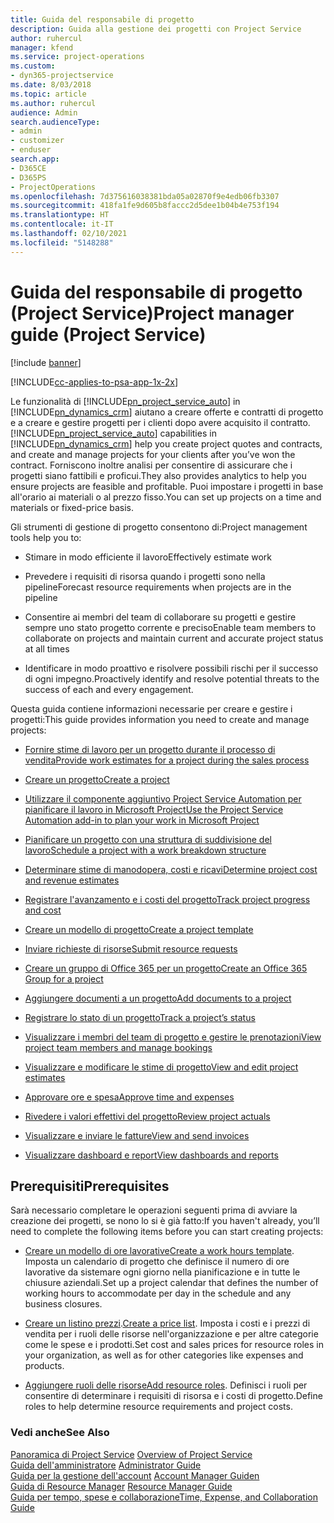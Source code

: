 ```yaml
---
title: Guida del responsabile di progetto
description: Guida alla gestione dei progetti con Project Service
author: ruhercul
manager: kfend
ms.service: project-operations
ms.custom:
- dyn365-projectservice
ms.date: 8/03/2018
ms.topic: article
ms.author: ruhercul
audience: Admin
search.audienceType:
- admin
- customizer
- enduser
search.app:
- D365CE
- D365PS
- ProjectOperations
ms.openlocfilehash: 7d375616038381bda05a02870f9e4edb06fb3307
ms.sourcegitcommit: 418fa1fe9d605b8faccc2d5dee1b04b4e753f194
ms.translationtype: HT
ms.contentlocale: it-IT
ms.lasthandoff: 02/10/2021
ms.locfileid: "5148288"
---
```

# <a name="project-manager-guide-project-service"></a><span data-ttu-id="688fd-103">Guida del responsabile di progetto (Project Service)</span><span class="sxs-lookup"><span data-stu-id="688fd-103">Project manager guide (Project Service)</span></span>

[!include [banner](../includes/psa-now-project-operations.md)]

[!INCLUDE[cc-applies-to-psa-app-1x-2x](../includes/cc-applies-to-psa-app-1x-2x.md)]

<span data-ttu-id="688fd-104">Le funzionalità di [!INCLUDE[pn_project_service_auto](../includes/pn-project-service-auto.md)] in [!INCLUDE[pn_dynamics_crm](../includes/pn-dynamics-crm.md)] aiutano a creare offerte e contratti di progetto e a creare e gestire progetti per i clienti dopo avere acquisito il contratto.</span><span class="sxs-lookup"><span data-stu-id="688fd-104">[!INCLUDE[pn_project_service_auto](../includes/pn-project-service-auto.md)] capabilities in [!INCLUDE[pn_dynamics_crm](../includes/pn-dynamics-crm.md)] help you create project quotes and contracts, and create and manage projects for your clients after you’ve won the contract.</span></span> <span data-ttu-id="688fd-105">Forniscono inoltre analisi per consentire di assicurare che i progetti siano fattibili e proficui.</span><span class="sxs-lookup"><span data-stu-id="688fd-105">They also provides analytics to help you ensure projects are feasible and profitable.</span></span> <span data-ttu-id="688fd-106">Puoi impostare i progetti in base all'orario ai materiali o al prezzo fisso.</span><span class="sxs-lookup"><span data-stu-id="688fd-106">You can set up projects on a time and materials or fixed-price basis.</span></span>  
  
 <span data-ttu-id="688fd-107">Gli strumenti di gestione di progetto consentono di:</span><span class="sxs-lookup"><span data-stu-id="688fd-107">Project management tools help you to:</span></span>  
  
-   <span data-ttu-id="688fd-108">Stimare in modo efficiente il lavoro</span><span class="sxs-lookup"><span data-stu-id="688fd-108">Effectively estimate work</span></span>  
  
-   <span data-ttu-id="688fd-109">Prevedere i requisiti di risorsa quando i progetti sono nella pipeline</span><span class="sxs-lookup"><span data-stu-id="688fd-109">Forecast resource requirements when projects are in the pipeline</span></span>  
  
-   <span data-ttu-id="688fd-110">Consentire ai membri del team di collaborare su progetti e gestire sempre uno stato progetto corrente e preciso</span><span class="sxs-lookup"><span data-stu-id="688fd-110">Enable team members to collaborate on projects and maintain current and accurate project status at all times</span></span>  
  
-   <span data-ttu-id="688fd-111">Identificare in modo proattivo e risolvere possibili rischi per il successo di ogni impegno.</span><span class="sxs-lookup"><span data-stu-id="688fd-111">Proactively identify and resolve potential threats to the success of each and every engagement.</span></span>  
  
<span data-ttu-id="688fd-112">Questa guida contiene informazioni necessarie per creare e gestire i progetti:</span><span class="sxs-lookup"><span data-stu-id="688fd-112">This guide provides information you need to create and manage projects:</span></span>  
  
-   [<span data-ttu-id="688fd-113">Fornire stime di lavoro per un progetto durante il processo di vendita</span><span class="sxs-lookup"><span data-stu-id="688fd-113">Provide work estimates for a project during the sales process</span></span>](../psa/provide-estimates-project-during-sales-process.md)  
  
-   [<span data-ttu-id="688fd-114">Creare un progetto</span><span class="sxs-lookup"><span data-stu-id="688fd-114">Create a project</span></span>](../psa/create-project.md)  
  
-   [<span data-ttu-id="688fd-115">Utilizzare il componente aggiuntivo Project Service Automation per pianificare il lavoro in Microsoft Project</span><span class="sxs-lookup"><span data-stu-id="688fd-115">Use the Project Service Automation add-in to plan your work in Microsoft Project</span></span>](../psa/add-plan-work-microsoft-project.md)  
  
-   [<span data-ttu-id="688fd-116">Pianificare un progetto con una struttura di suddivisione del lavoro</span><span class="sxs-lookup"><span data-stu-id="688fd-116">Schedule a project with a work breakdown structure</span></span>](../psa/schedule-project-work-breakdown-structure.md)  
  
-   [<span data-ttu-id="688fd-117">Determinare stime di manodopera, costi e ricavi</span><span class="sxs-lookup"><span data-stu-id="688fd-117">Determine project cost and revenue estimates</span></span>](../psa/determine-project-cost-revenue-estimates.md)  
  
-   [<span data-ttu-id="688fd-118">Registrare l'avanzamento e i costi del progetto</span><span class="sxs-lookup"><span data-stu-id="688fd-118">Track project progress and cost</span></span>](../psa/track-project-progress-cost.md)  
  
-   [<span data-ttu-id="688fd-119">Creare un modello di progetto</span><span class="sxs-lookup"><span data-stu-id="688fd-119">Create a project template</span></span>](../psa/create-project-template.md)  
  
-   [<span data-ttu-id="688fd-120">Inviare richieste di risorse</span><span class="sxs-lookup"><span data-stu-id="688fd-120">Submit resource requests</span></span>](../psa/submit-resource-requests.md)  
  
-   [<span data-ttu-id="688fd-121">Creare un gruppo di Office 365 per un progetto</span><span class="sxs-lookup"><span data-stu-id="688fd-121">Create an Office 365 Group for a project</span></span>](../psa/create-office-365-group-project.md)  
  
-   [<span data-ttu-id="688fd-122">Aggiungere documenti a un progetto</span><span class="sxs-lookup"><span data-stu-id="688fd-122">Add documents to a project</span></span>](../psa/add-documents-project.md)  
  
-   [<span data-ttu-id="688fd-123">Registrare lo stato di un progetto</span><span class="sxs-lookup"><span data-stu-id="688fd-123">Track a project’s status</span></span>](../psa/track-project-status.md)  
  
-   [<span data-ttu-id="688fd-124">Visualizzare i membri del team di progetto e gestire le prenotazioni</span><span class="sxs-lookup"><span data-stu-id="688fd-124">View project team members and manage bookings</span></span>](../psa/view-project-team-members-manage-bookings.md)  
  
-   [<span data-ttu-id="688fd-125">Visualizzare e modificare le stime di progetto</span><span class="sxs-lookup"><span data-stu-id="688fd-125">View and edit project estimates</span></span>](../psa/view-edit-project-estimates.md)  
  
-   [<span data-ttu-id="688fd-126">Approvare ore e spesa</span><span class="sxs-lookup"><span data-stu-id="688fd-126">Approve time and expenses</span></span>](../psa/approve-time-expenses.md)  
  
-   [<span data-ttu-id="688fd-127">Rivedere i valori effettivi del progetto</span><span class="sxs-lookup"><span data-stu-id="688fd-127">Review project actuals</span></span>](../psa/review-project-actuals.md)  
  
-   [<span data-ttu-id="688fd-128">Visualizzare e inviare le fatture</span><span class="sxs-lookup"><span data-stu-id="688fd-128">View and send invoices</span></span>](../psa/view-send-invoices.md)  
  
-   [<span data-ttu-id="688fd-129">Visualizzare dashboard e report</span><span class="sxs-lookup"><span data-stu-id="688fd-129">View dashboards and reports</span></span>](../psa/view-dashboards-reports.md)  
  
## <a name="prerequisites"></a><span data-ttu-id="688fd-130">Prerequisiti</span><span class="sxs-lookup"><span data-stu-id="688fd-130">Prerequisites</span></span>  
 <span data-ttu-id="688fd-131">Sarà necessario completare le operazioni seguenti prima di avviare la creazione dei progetti, se nono lo si è già fatto:</span><span class="sxs-lookup"><span data-stu-id="688fd-131">If you haven't already, you’ll need to complete the following items before you can start creating projects:</span></span>  
  
-   <span data-ttu-id="688fd-132">[Creare un modello di ore lavorative](../psa/create-work-hours-template.md)</span><span class="sxs-lookup"><span data-stu-id="688fd-132">[Create a work hours template](../psa/create-work-hours-template.md).</span></span> <span data-ttu-id="688fd-133">Imposta un calendario di progetto che definisce il numero di ore lavorative da sistemare ogni giorno nella pianificazione e in tutte le chiusure aziendali.</span><span class="sxs-lookup"><span data-stu-id="688fd-133">Set up a project calendar that defines the number of working hours to accommodate per day in the schedule and any business closures.</span></span>  
  
-   <span data-ttu-id="688fd-134">[Creare un listino prezzi](../psa/create-price-list.md).</span><span class="sxs-lookup"><span data-stu-id="688fd-134">[Create a price list](../psa/create-price-list.md).</span></span> <span data-ttu-id="688fd-135">Imposta i costi e i prezzi di vendita per i ruoli delle risorse nell'organizzazione e per altre categorie come le spese e i prodotti.</span><span class="sxs-lookup"><span data-stu-id="688fd-135">Set cost and sales prices for resource roles in your organization, as well as for other categories like expenses and products.</span></span>  
  
-   <span data-ttu-id="688fd-136">[Aggiungere ruoli delle risorse](../psa/add-resource-roles.md)</span><span class="sxs-lookup"><span data-stu-id="688fd-136">[Add resource roles](../psa/add-resource-roles.md).</span></span> <span data-ttu-id="688fd-137">Definisci i ruoli per consentire di determinare i requisiti di risorsa e i costi di progetto.</span><span class="sxs-lookup"><span data-stu-id="688fd-137">Define roles to help determine resource requirements and project costs.</span></span>  
  
### <a name="see-also"></a><span data-ttu-id="688fd-138">Vedi anche</span><span class="sxs-lookup"><span data-stu-id="688fd-138">See Also</span></span>  
 <span data-ttu-id="688fd-139">[Panoramica di Project Service](../psa/overview.md) </span><span class="sxs-lookup"><span data-stu-id="688fd-139">[Overview of Project Service](../psa/overview.md) </span></span>  
 <span data-ttu-id="688fd-140">[Guida dell'amministratore](../psa/admin-guide.md) </span><span class="sxs-lookup"><span data-stu-id="688fd-140">[Administrator Guide](../psa/admin-guide.md) </span></span>  
 <span data-ttu-id="688fd-141">[Guida per la gestione dell'account](../psa/account-manager-guide.md) </span><span class="sxs-lookup"><span data-stu-id="688fd-141">[Account Manager Guiden](../psa/account-manager-guide.md) </span></span>  
 <span data-ttu-id="688fd-142">[Guida di Resource Manager](../psa/resource-manager-guide.md) </span><span class="sxs-lookup"><span data-stu-id="688fd-142">[Resource Manager Guide](../psa/resource-manager-guide.md) </span></span>  
 [<span data-ttu-id="688fd-143">Guida per tempo, spese e collaborazione</span><span class="sxs-lookup"><span data-stu-id="688fd-143">Time, Expense, and Collaboration Guide</span></span>](../psa/time-expense-collaboration-guide.md)

